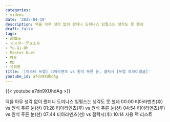 ```yaml
---
categories:
- videos
date: '2025-04-19'
description: 덱을 아무 생각 없이 짰더니 도미나스 임펄스는 생각도 못 했네
draft: false
tags:
- 遊戯王
- マスターデュエル
- Yu-Gi-Oh
- Master Duel
- 마듀
- MD
- 유희왕
title: '[마스터 듀얼] 티아라멘츠 vs 원석 푸른 눈, 갤럭시 [듀얼 트라이앵글]'
youtube_id: a7dn9XUhdAg
---
```



{{< youtube a7dn9XUhdAg >}}

덱을 아무 생각 없이 짰더니 도미나스 임펄스는 생각도 못 했네
00:00 티아라멘츠(후) vs 원석 푸른 눈(선)
01:28 티아라멘츠(후) vs 원석 푸른 눈(선)
04:54 티아라멘츠(후) vs 원석 푸른 눈(선)
07:44 티아라멘츠(선) vs 갤럭시(후)
10:14 사용 덱 리스트